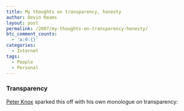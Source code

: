 ```yaml
---
title: My thoughts on transparency, honesty
author: Devin Reams
layout: post
permalink: /2007/my-thoughts-on-transparency-honesty/
btc_comment_counts:
  - 'a:0:{}'
categories:
  - Internet
tags:
  - People
  - Personal
---
```

### Transparency

[Peter Knox][1] sparked this off with his own monologue on transparency:

>

 [1]: http://www.peterwknox.com